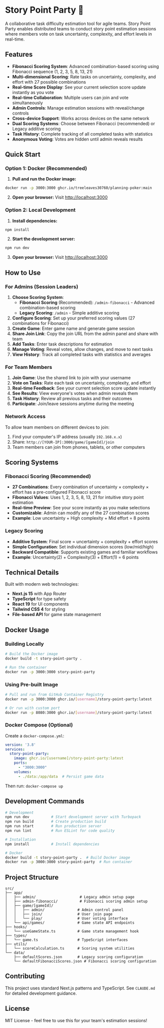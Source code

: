 # Story Point Party 🎯

A collaborative task difficulty estimation tool for agile teams. Story Point Party enables distributed teams to conduct story point estimation sessions where members vote on task uncertainty, complexity, and effort levels in real-time.

## Features

- **Fibonacci Scoring System**: Advanced combination-based scoring using Fibonacci sequence (1, 2, 3, 5, 8, 13, 21)
- **Multi-dimensional Scoring**: Rate tasks on uncertainty, complexity, and effort with 27 possible combinations
- **Real-time Score Display**: See your current selection score update instantly as you vote
- **Real-time Collaboration**: Multiple users can join and vote simultaneously
- **Admin Controls**: Manage estimation sessions with reveal/change controls
- **Cross-device Support**: Works across devices on the same network
- **Dual Scoring Systems**: Choose between Fibonacci (recommended) or Legacy additive scoring
- **Task History**: Complete tracking of all completed tasks with statistics
- **Anonymous Voting**: Votes are hidden until admin reveals results

## Quick Start

### Option 1: Docker (Recommended)

1. **Pull and run the Docker image:**

```bash
docker run -p 3000:3000 ghcr.io/treeleaves30760/planning-poker:main
```

2. **Open your browser:**
Visit [http://localhost:3000](http://localhost:3000)

### Option 2: Local Development

1. **Install dependencies:**

```bash
npm install
```

2. **Start the development server:**

```bash
npm run dev
```

3. **Open your browser:**
Visit [http://localhost:3000](http://localhost:3000)

## How to Use

### For Admins (Session Leaders)

1. **Choose Scoring System**:
   - **Fibonacci Scoring** (Recommended): `/admin-fibonacci` - Advanced combination-based scoring
   - **Legacy Scoring**: `/admin` - Simple additive scoring
2. **Configure Scoring**: Set up your preferred scoring values (27 combinations for Fibonacci)
3. **Create Game**: Enter game name and generate game session
4. **Share Join Link**: Copy the join URL from the admin panel and share with team
5. **Add Tasks**: Enter task descriptions for estimation
6. **Manage Voting**: Reveal votes, allow changes, and move to next tasks
7. **View History**: Track all completed tasks with statistics and averages

### For Team Members

1. **Join Game**: Use the shared link to join with your username
2. **Vote on Tasks**: Rate each task on uncertainty, complexity, and effort
3. **Real-time Feedback**: See your current selection score update instantly
4. **See Results**: View everyone's votes when admin reveals them
5. **Task History**: Review all previous tasks and their outcomes
6. **Participate**: Join/leave sessions anytime during the meeting

### Network Access

To allow team members on different devices to join:

1. Find your computer's IP address (usually `192.168.x.x`)
2. Share: `http://[YOUR-IP]:3000/game/[gameId]/join`
3. Team members can join from phones, tablets, or other computers

## Scoring Systems

### Fibonacci Scoring (Recommended)

- **27 Combinations**: Every combination of uncertainty × complexity × effort has a pre-configured Fibonacci score
- **Fibonacci Values**: Uses 1, 2, 3, 5, 8, 13, 21 for intuitive story point estimation
- **Real-time Preview**: See your score instantly as you make selections
- **Customizable**: Admin can modify any of the 27 combination scores
- **Example**: Low uncertainty + High complexity + Mid effort = 8 points

### Legacy Scoring

- **Additive System**: Final score = uncertainty + complexity + effort scores
- **Simple Configuration**: Set individual dimension scores (low/mid/high)
- **Backward Compatible**: Supports existing games and familiar workflows
- **Example**: Uncertainty(2) + Complexity(3) + Effort(1) = 6 points

## Technical Details

Built with modern web technologies:

- **Next.js 15** with App Router
- **TypeScript** for type safety
- **React 19** for UI components
- **Tailwind CSS 4** for styling
- **File-based API** for game state management

## Docker Usage

### Building Locally

```bash
# Build the Docker image
docker build -t story-point-party .

# Run the container
docker run -p 3000:3000 story-point-party
```

### Using Pre-built Image

```bash
# Pull and run from GitHub Container Registry
docker run -p 3000:3000 ghcr.io/[username]/story-point-party:latest

# Or run with custom port
docker run -p 8080:3000 ghcr.io/[username]/story-point-party:latest
```

### Docker Compose (Optional)

Create a `docker-compose.yml`:

```yaml
version: '3.8'
services:
  story-point-party:
    image: ghcr.io/[username]/story-point-party:latest
    ports:
      - "3000:3000"
    volumes:
      - ./data:/app/data  # Persist game data
```

Then run: `docker-compose up`

## Development Commands

```bash
# Development
npm run dev          # Start development server with Turbopack
npm run build        # Create production build
npm run start        # Run production server
npm run lint         # Run ESLint for code quality

# Installation
npm install          # Install dependencies

# Docker
docker build -t story-point-party .  # Build Docker image
docker run -p 3000:3000 story-point-party  # Run container
```

## Project Structure

```
src/
├── app/
│   ├── admin/                    # Legacy admin setup page
│   ├── admin-fibonacci/          # Fibonacci scoring admin setup
│   ├── game/[gameId]/
│   │   ├── admin/               # Admin control panel
│   │   ├── join/                # User join page
│   │   └── play/                # User voting interface
│   └── api/games/               # Game state API endpoints
├── hooks/
│   └── useGameState.ts          # Game state management hook
├── types/
│   └── game.ts                  # TypeScript interfaces
├── utils/
│   └── scoreCalculation.ts      # Scoring system utilities
└── data/
    ├── defaultScores.json       # Legacy scoring configuration
    └── defaultFibonacciScores.json # Fibonacci scoring configuration
```

## Contributing

This project uses standard Next.js patterns and TypeScript. See `CLAUDE.md` for detailed development guidance.

## License

MIT License - feel free to use this for your team's estimation sessions!
